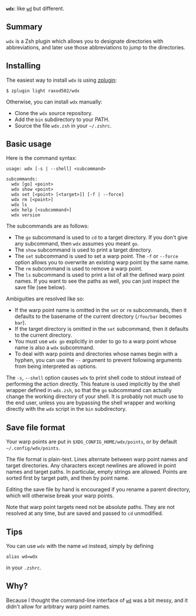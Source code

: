 **`wdx`**: like [`wd`][wd] but different.

## Summary

`wdx` is a Zsh plugin which allows you to designate directories with
abbreviations, and later use those abbreviations to jump to the
directories.

## Installing

The easiest way to install `wdx` is using [zplugin]:

    $ zplugin light raxod502/wdx

Otherwise, you can install `wdx` manually:

* Clone the `wdx` source repository.
* Add the `bin` subdirectory to your PATH.
* Source the file `wdx.zsh` in your `~/.zshrc`.

## Basic usage

Here is the command syntax:

    usage: wdx [-s | --shell] <subcommand>

    subcommands:
      wdx [go] <point>
      wdx show <point>
      wdx set [<point> [<target>]] [-f | --force]
      wdx rm [<point>]
      wdx ls
      wdx help [<subcommand>]
      wdx version

The subcommands are as follows:

* The `go` subcommand is used to `cd` to a target directory. If you
  don't give any subcommand, then `wdx` assumes you meant `go`.
* The `show` subcommand is used to print a target directory.
* The `set` subcommand is used to set a warp point. The `-f` or
  `--force` option allows you to overwrite an existing warp point by
  the same name.
* The `rm` subcommand is used to remove a warp point.
* The `ls` subcommand is used to print a list of all the defined warp
  point names. If you want to see the paths as well, you can just
  inspect the save file (see below).

Ambiguities are resolved like so:

* If the warp point name is omitted in the `set` or `rm` subcommands,
  then it defaults to the basename of the current directory
  (`/foo/bar` becomes `bar`).
* If the target directory is omitted in the `set` subcommand, then it
  defaults to the current directory.
* You must use `wdx go` explicitly in order to go to a warp point
  whose name is also a `wdx` subcommand.
* To deal with warp points and directories whose names begin with a
  hyphen, you can use the `--` argument to prevent following arguments
  from being interpreted as options.

The `-s`, `--shell` option causes `wdx` to print shell code to stdout
instead of performing the action directly. This feature is used
implicitly by the shell wrapper defined in `wdx.zsh`, so that the `go`
subcommand can actually change the working directory of your shell. It
is probably not much use to the end user, unless you are bypassing the
shell wrapper and working directly with the `wdx` script in the `bin`
subdirectory.

## Save file format

Your warp points are put in `$XDG_CONFIG_HOME/wdx/points`, or by
default `~/.config/wdx/points`.

The file format is plain-text. Lines alternate between warp point
names and target directories. Any characters except newlines are
allowed in point names and target paths. In particular, empty strings
are allowed. Points are sorted first by target path, and then by point
name.

Editing the save file by hand is encouraged if you rename a parent
directory, which will otherwise break your warp points.

Note that warp point targets need not be absolute paths. They are not
resolved at any time, but are saved and passed to `cd` unmodified.

## Tips

You can use `wdx` with the name `wd` instead, simply by defining

    alias wd=wdx

in your `.zshrc`.

## Why?

Because I thought the command-line interface of [`wd`][wd] was a bit
messy, and it didn't allow for arbitrary warp point names.

[wd]: https://github.com/mfaerevaag/wd
[zplugin]: https://github.com/zdharma/zplugin
